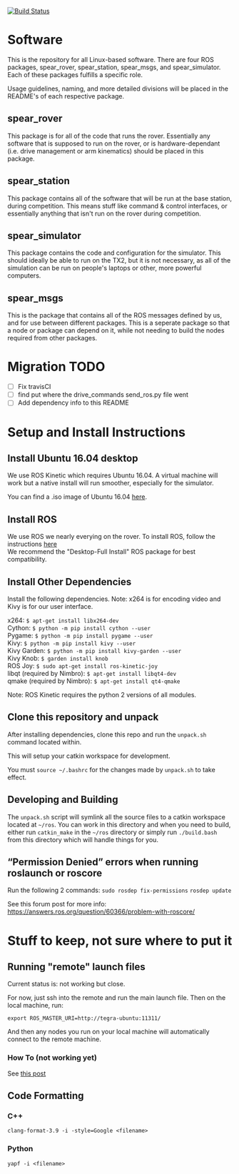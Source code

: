 [![Build Status](https://travis-ci.com/UofA-SPEAR/software.svg?branch=master)](https://travis-ci.com/UofA-SPEAR/software)

# Software

This is the repository for all Linux-based software.
There are four ROS packages, spear_rover, spear_station, spear_msgs,
and spear_simulator. Each of these packages fulfills a specific role.

Usage guidelines, naming, and more detailed divisions will be placed in the README's of each
respective package.

## spear_rover ##

This package is for all of the code that runs the rover. Essentially
any software that is supposed to run on the rover, or is hardware-dependant
(i.e. drive management or arm kinematics) should be placed in this package.

## spear_station ##

This package contains all of the software that will be run at the base station, during competition.
This means stuff like command & control interfaces, or essentially anything that isn't run on the rover
during competition.

## spear_simulator ##

This package contains the code and configuration for the simulator. This should ideally be
able to run on the TX2, but it is not necessary, as all of the simulation can be run on people's
laptops or other, more powerful computers.

## spear_msgs ##

This is the package that contains all of the ROS messages defined by us, and for use between different packages.
This is a seperate package so that a node or package can depend on it, while not needing to build the nodes
required from other packages.

# Migration TODO

- [ ] Fix travisCI
- [ ] find put where the drive_commands send_ros.py file went
- [ ] Add dependency info to this README

# Setup and Install Instructions

## Install Ubuntu 16.04 desktop

We use ROS Kinetic which requires Ubuntu 16.04. A virtual machine will work but a native install will run smoother, especially for the simulator.

You can find a .iso image of Ubuntu 16.04 [here](http://releases.ubuntu.com/16.04/).

## Install ROS

We use ROS we nearly everying on the rover. To install ROS, follow the instructions
[here](http://wiki.ros.org/kinetic/Installation/Ubuntu) <br />
We recommend the "Desktop-Full Install" ROS package for best compatibility.

## Install Other Dependencies

Install the following dependencies. Note: x264 is for encoding video and Kivy is for our user interface.

x264: `$ apt-get install libx264-dev`<br>
Cython: `$ python -m pip install cython --user`<br>
Pygame: `$ python -m pip install pygame --user`<br>
Kivy: `$ python -m pip install kivy --user`<br>
Kivy Garden: `$ python -m pip install kivy-garden --user`<br>
Kivy Knob: `$ garden install knob`<br>
ROS Joy: `$ sudo apt-get install ros-kinetic-joy`<br>
libqt (required by Nimbro): `$ apt-get install libqt4-dev`<br>
qmake (required by Nimbro): `$ apt-get install qt4-qmake`<br>

Note: ROS Kinetic requires the python 2 versions of all modules.

## Clone this repository and unpack

After installing dependencies, clone this repo and run the `unpack.sh` command located within.

This will setup your catkin workspace for development.

You must `source ~/.bashrc` for the changes made by `unpack.sh` to take effect.

## Developing and Building

The `unpack.sh` script will symlink all the source files to a catkin workspace located at `~/ros`. You can work in this directory and when you need to build, either run `catkin_make` in the `~/ros` directory or simply run `./build.bash` from this directory which will handle things for you.

## “Permission Denied” errors when running roslaunch or roscore

Run the following 2 commands:
`sudo rosdep fix-permissions`
`rosdep update`

See this forum post for more info:
<https://answers.ros.org/question/60366/problem-with-roscore/>


# Stuff to keep, not sure where to put it #

## Running "remote" launch files ##

Current status is: not working but close.

For now, just ssh into the remote and run the main launch file.
Then on the local machine, run:

```
export ROS_MASTER_URI=http://tegra-ubuntu:11311/
```

And then any nodes you run on your local machine will automatically
connect to the remote machine.

### How To (not working yet) ###

See [this post](https://answers.ros.org/question/41446/a-is-not-in-your-ssh-known_hosts-file/)

## Code Formatting ##

### C++ ###
```
clang-format-3.9 -i -style=Google <filename>
```

### Python ###
```
yapf -i <filename>
```
